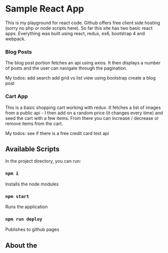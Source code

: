# Sample React App

This is my playground for react code. Github offers free client side hosting (sorry no php or node scripts here). So far this site has two basic react apps. Everything was built using react, redux, es6, bootstrap 4 and webpack.

### Blog Posts

The blog post portion fetches an api using axios. It then displays a number of posts and the user
can navigate through the pagination. 

My todos:
add search
add grid vs list view using bootstrap
create a blog post

### Cart App

This is a basic shopping cart working with redux. It fetches a list of images from a public api - I then add on a random price (it changes every time) and seed the cart with a few items. From there you can increase / decrease or remove items from the cart.  

My todos:
see if there is a free credit card test api


## Available Scripts

In the project directory, you can run:

### `npm i`

Installs the node modules

### `npm start`

Runs the application

### `npm run deploy`
 
Publishes to github pages 

## About the
